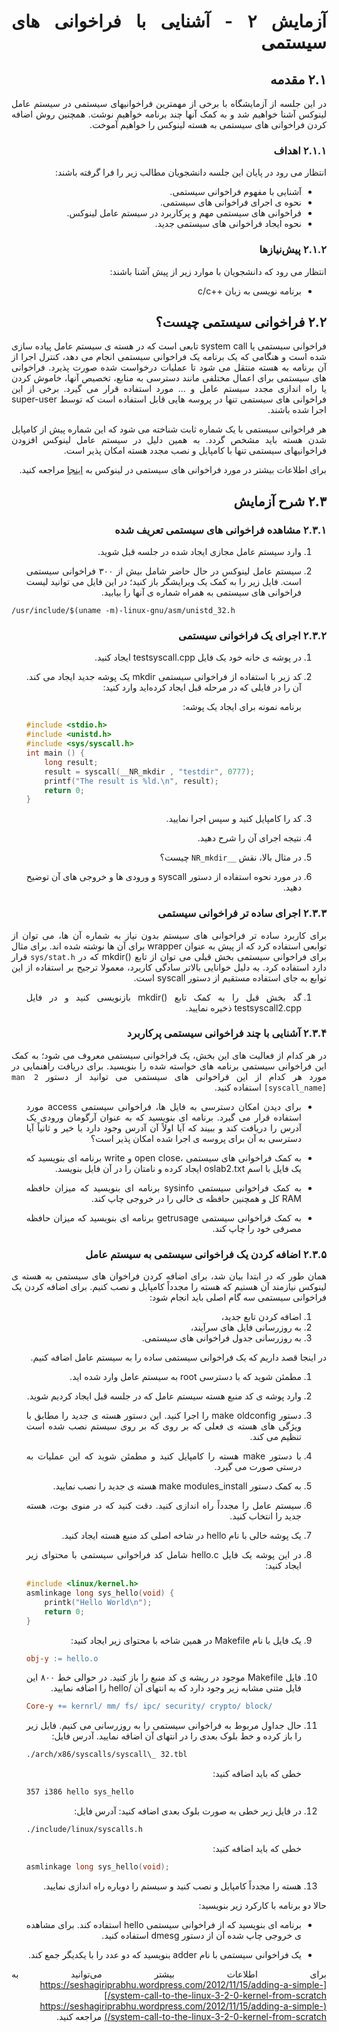 <div dir="rtl" align='justify'>

# آزمایش ٢ - آشنایی با فراخوانی های سیستمی


## ۲.۱ مقدمه
در این جلسه از آزمایشگاه با برخی از مهمترین فراخوانیهای سیستمی در سیستم عامل لینوکس آشنا خواهیم شد و به کمک آنها چند برنامه خواهیم
نوشت. همچنین روش اضافه کردن فراخوانی های سیستمی به هسته لینوکس را خواهیم آموخت.

### ۲.۱.۱ اهداف
انتظار می رود در پایان این جلسه دانشجویان مطالب زیر را فرا گرفته باشند:

- آشنایی با مفهوم فراخوانی سیستمی.
- نحوه ی اجرای فراخوانی های سیستمی.
- فراخوانی های سیستمی مهم و پرکاربرد در سیستم عامل لینوکس.
- نحوه ایجاد فراخوانی های سیستمی جدید.

### ۲.۱.۲ پیش‌نیاز‌ها

انتظار می رود که دانشجویان با موارد زیر از پیش آشنا باشند:

-  برنامه نویسی به زبان ++c/c

## ۲.۲ فراخوانی سیستمی چیست؟
فراخوانی سیستمی یا system call تابعی است که در هسته ی سیستم عامل پیاده سازی شده است و هنگامی که یک برنامه یک فراخوانی سیستمی
انجام می دهد، کنترل اجرا از آن برنامه به هسته منتقل می شود تا عملیات درخواست شده صورت پذیرد. فراخوانی های سیستمی برای اعمال
مختلفی مانند دسترسی به منابع، تخصیص آنها، خاموش کردن یا راه اندازی مجدد سیستم عامل و ... مورد استفاده قرار می گیرد. برخی از این
فراخوانی های سیستمی تنها در پروسه هایی قابل استفاده است که توسط super-user اجرا شده باشند.


هر فراخوانی سیستمی با یک شماره ثابت شناخته می شود که این شماره پیش از کامپایل شدن هسته باید مشخص گردد. به همین دلیل در
سیستم عامل لینوکس افزودن فراخوانیهای سیستمی تنها با کامپایل و نصب مجدد هسته امکان پذیر است.

برای اطلاعات بیشتر در مورد فراخوانی های سیستمی در لینوکس به  [اینجا](https://mentorembedded.github.io/advancedlinuxprogramming/alp-folder/alp-ch08-linux-system-calls.pdf) مراجعه کنید.

## ۲.۳ شرح آزمایش

### ۲.۳.۱ مشاهده فراخوانی های سیستمی تعریف شده

1. وارد سیستم عامل مجازی ایجاد شده در جلسه قبل شوید.

1. سیستم عامل لینوکس در حال حاضر شامل بیش از ٣٠٠ فراخوانی سیستمی است. فایل زیر را به کمک یک ویرایشگر باز کنید؛ در این
فایل می توانید لیست فراخوانی های سیستمی به همراه شماره ی آنها را بیابید.

<div dir="ltr">

```shell
/usr/include/$(uname -m)-linux-gnu/asm/unistd_32.h
```


</div>


### ٢.٣.٢ اجرای یک فراخوانی سیستمی

1. در پوشه ی خانه خود یک فایل testsyscall.cpp ایجاد کنید.

1. کد زیر با استفاده از فراخوانی سیستمی mkdir یک پوشه جدید ایجاد می کند. آن را در فایلی که در مرحله قبل ایجاد کرده‌اید وارد کنید:
   
   برنامه نمونه برای ایجاد یک پوشه:
   <div dir="ltr">

    ```cpp
    #include <stdio.h>
    #include <unistd.h>
    #include <sys/syscall.h>
    int main () {
        long result;
        result = syscall(__NR_mkdir , "testdir", 0777);
        printf("The result is %ld.\n", result);
        return 0;
    }
    ```

    </div>

1. کد را کامپایل کنید و سپس اجرا نمایید.

1. نتیجه اجرای آن را شرح دهید.

1. در مثال بالا، نقش `__NR_mkdir` چیست؟
   
1. در مورد نحوه استفاده از دستور syscall و ورودی ها و خروجی های آن توضیح دهید.

### ۲.۳.۳ اجرای ساده تر فراخوانی سیستمی

برای کاربرد ساده تر فراخوانی های سیستم بدون نیاز به شماره آن ها، می توان از توابعی استفاده کرد که از پیش به عنوان wrapper برای آن ها نوشته
شده اند. برای مثال برای فراخوانی سیستمی بخش قبلی می توان از تابع ()mkdir که در `sys/stat.h` قرار دارد استفاده کرد. به دلیل خوانایی
بالاتر سادگی کاربرد، معمولا ترجیح بر استفاده از این توابع به جای استفاده مستقیم از دستور syscall است.

1. گد بخش قبل را به کمک تابع ()mkdir بازنویسی کنید و در فایل testsyscall2.cpp ذخیره نمایید.


### ۲.۳.۴ آشنایی با چند فراخوانی سیستمی پرکاربرد

در هر کدام از فعالیت های این بخش، یک فراخوانی سیستمی معروف می شود؛ به کمک این فراخوانی سیستمی برنامه های خواسته شده را بنویسید.
برای دریافت راهنمایی در مورد هر کدام از این فراخوانی های سیستمی می توانید از دستور `man 2 [syscall_name]` استفاده کنید.


- برای دیدن امکان دسترسی به فایل ها، فراخوانی سیستمی access مورد استفاده قرار می گیرد. برنامه ای بنویسید که به عنوان آرگومان
ورودی یک آدرس را دریافت کند و ببیند که آیا اولاً آن آدرس وجود دارد یا خیر و ثانیاً آیا دسترسی به آن برای پروسه ی اجرا شده امکان پذیر
است؟

- به کمک فراخوانی های سیستمی ،open close و write برنامه ای بنویسید که یک فایل با اسم oslab2.txt ایجاد کرده و نامتان را در آن
فایل بنویسد.

- به کمک فراخوانی سیستمی sysinfo برنامه ای بنویسید که میزان حافظه RAM کل و همچنین حافظه ی خالی را در خروجی چاپ کند.

- به کمک فراخوانی سیستمی getrusage برنامه ای بنویسید که میزان حافظه مصرفی خود را چاپ کند. 


### ۲.۳.۵ اضافه کردن یک فراخوانی سیستمی به سیستم عامل

همان طور که در ابتدا بیان شد، برای اضافه کردن فراخوان های سیستمی به هسته ی لینوکس نیازمند آن هستیم که هسته را مجدداً کامپایل و نصب
کنیم. برای اضافه کردن یک فراخوانی سیستمی سه گام اصلی باید انجام شود:

1. اضافه کردن تابع جدید،
2. به روزرسانی فایل های سرآیند،
3. به روزرسانی جدول فراخوانی های سیستمی.

در اینجا قصد داریم که یک فراخوانی سیستمی ساده را به سیستم عامل اضافه کنیم.

1. مطمئن شوید که با دسترسی root به سیستم عامل وارد شده اید.
2. وارد پوشه ی کد منبع هسته سیستم عامل که در جلسه قبل ایجاد کردیم شوید.
3. دستور make oldconfig را اجرا کنید. این دستور هسته ی جدید را مطابق با ویژگی های هسته ی فعلی که بر روی که بر روی سیستم
نصب شده است تنظیم می کند.
1. با دستور make هسته را کامپایل کنید و مطمئن شوید که این عملیات به درستی صورت می گیرد.
1. به کمک دستور make modules_install هسته ی جدید را نصب نمایید.
1. سیستم عامل را مجدداً راه اندازی کنید. دقت کنید که در منوی بوت، هسته جدید را انتخاب کنید.
1. یک پوشه خالی با نام hello در شاخه اصلی کد منبع هسته ایجاد کنید.
1. در این پوشه یک فایل hello.c شامل کد فراخوانی سیستمی با محتوای زیر ایجاد کنید:
    <div dir="ltr">

    ```cpp
    #include <linux/kernel.h>
    asmlinkage long sys_hello(void) {
        printk("Hello World\n");
        return 0;
    }
    ```

    </div>

1. یک فایل با نام Makefile در همین شاخه با محتوای زیر ایجاد کنید:
    <div dir="ltr">

    ```makefile
    obj-y := hello.o
    ```

    </div>

1. فایل Makefile موجود در ریشه ی کد منبع را باز کنید. در حوالی خط ٨٠٠ این فایل متنی مشابه زیر وجود دارد که به انتهای آن /hello
را اضافه نمایید.
    <div dir="ltr">

    ```makefile
    Core-y += kernrl/ mm/ fs/ ipc/ security/ crypto/ block/
    ```

    </div>

1. حال جداول مربوط به فراخوانی سیستمی را به روزرسانی می کنیم. فایل زیر را باز کرده و خط بلوک بعدی را در انتهای آن اضافه نمایید. 
آدرس فایل:
    <div dir="ltr">

    ```makefile
    ./arch/x86/syscalls/syscall\_ 32.tbl
    ```
    </div>
    
    خطی که باید اضافه کنید:
    <div dir="ltr">

    ```makefile
    357 i386 hello sys_hello
    ```
    </div>
    
1. در فایل زیر خطی به صورت بلوک بعدی اضافه کنید:
آدرس فایل:
    <div dir="ltr">

    ```bash
    ./include/linux/syscalls.h
    ```
    </div>


   خطی که باید اضافه کنید:
    <div dir="ltr">

    ```c
    asmlinkage long sys_hello(void);
    ```
    </div>

1. هسته را مجدداً کامپایل و نصب کنید و سیستم را دوباره راه اندازی نمایید.

حالا دو برنامه با کارکرد زیر بنویسید:

- برنامه ای بنویسید که از فراخوانی سیستمی hello استفاده کند. برای مشاهده ی خروجی چاپ شده آن از دستور dmesg استفاده کنید.
  
- یک فراخوانی سیستمی با نام adder بنویسید که دو عدد را با یکدیگر جمع کند.


برای اطلاعات بیشتر می‌توانید به [https://seshagiriprabhu.wordpress.com/2012/11/15/adding-a-simple-system-call-to-the-linux-3-2-0-kernel-from-scratch/](https://seshagiriprabhu.wordpress.com/2012/11/15/adding-a-simple-system-call-to-the-linux-3-2-0-kernel-from-scratch/) مراجعه کنید.

</div>
